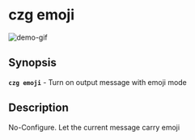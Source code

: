 # czg emoji

![demo-gif](https://user-images.githubusercontent.com/40693636/175755456-8571e18f-9b9e-4f2b-9042-5e9c6a82a2cd.gif) <!-- size=688x247 -->

## Synopsis

**`czg emoji`** - Turn on output message with emoji mode

## Description

No-Configure. Let the current message carry emoji

